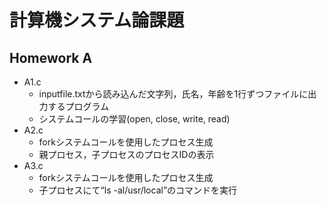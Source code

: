 # 計算機システム論課題
## Homework A
- A1.c
  - inputfile.txtから読み込んだ文字列，氏名，年齢を1行ずつファイルに出力するプログラム
  - システムコールの学習(open, close, write, read)
- A2.c
  - forkシステムコールを使用したプロセス生成
  - 親プロセス，子プロセスのプロセスIDの表示
- A3.c
  - forkシステムコールを使用したプロセス生成
  - 子プロセスにて“ls -al/usr/local”のコマンドを実行

